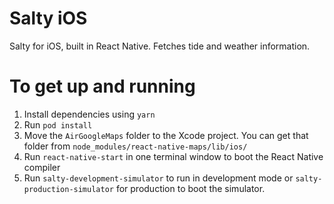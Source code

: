 # Salty iOS

Salty for iOS, built in React Native. Fetches tide and weather information.

# To get up and running

1. Install dependencies using `yarn`
2. Run `pod install`
3. Move the `AirGoogleMaps` folder to the Xcode project. You can get that folder from `node_modules/react-native-maps/lib/ios/`
3. Run `react-native-start` in one terminal window to boot the React Native compiler
4. Run `salty-development-simulator` to run in development mode or `salty-production-simulator` for production to boot the simulator.
